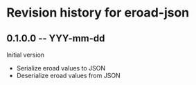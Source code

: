 # Revision history for eroad-json

## 0.1.0.0 -- YYY-mm-dd

Initial version

* Serialize eroad values to JSON
* Deserialize eroad values from JSON
